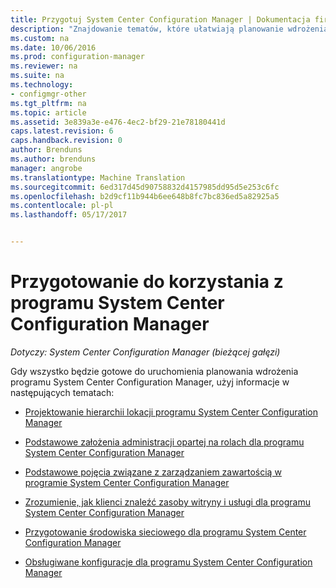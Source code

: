 ```yaml
---
title: Przygotuj System Center Configuration Manager | Dokumentacja firmy Microsoft
description: "Znajdowanie tematów, które ułatwiają planowanie wdrożenia programu System Center Configuration Manager."
ms.custom: na
ms.date: 10/06/2016
ms.prod: configuration-manager
ms.reviewer: na
ms.suite: na
ms.technology:
- configmgr-other
ms.tgt_pltfrm: na
ms.topic: article
ms.assetid: 3e839a3e-e476-4ec2-bf29-21e78180441d
caps.latest.revision: 6
caps.handback.revision: 0
author: Brenduns
ms.author: brenduns
manager: angrobe
ms.translationtype: Machine Translation
ms.sourcegitcommit: 6ed317d45d90758832d4157985dd95d5e253c6fc
ms.openlocfilehash: b2d9cf11b944b6ee648b8fc7bc836ed5a82925a5
ms.contentlocale: pl-pl
ms.lasthandoff: 05/17/2017


---
```

# <a name="get-ready-for-system-center-configuration-manager"></a>Przygotowanie do korzystania z programu System Center Configuration Manager

*Dotyczy: System Center Configuration Manager (bieżącej gałęzi)*

Gdy wszystko będzie gotowe do uruchomienia planowania wdrożenia programu System Center Configuration Manager, użyj informacje w następujących tematach:  


  -   [Projektowanie hierarchii lokacji programu System Center Configuration Manager](../../core/plan-design/hierarchy/design-a-hierarchy-of-sites.md)  

  -   [Podstawowe założenia administracji opartej na rolach dla programu System Center Configuration Manager](../../core/understand/fundamentals-of-role-based-administration.md)  

  -   [Podstawowe pojęcia związane z zarządzaniem zawartością w programie System Center Configuration Manager](../../core/plan-design/hierarchy/fundamental-concepts-for-content-management.md)  

  -   [Zrozumienie, jak klienci znaleźć zasoby witryny i usługi dla programu System Center Configuration Manager](../../core/plan-design/hierarchy/understand-how-clients-find-site-resources-and-services.md)  

-   [Przygotowanie środowiska sieciowego dla programu System Center Configuration Manager](/sccm/core/plan-design/network/configure-firewalls-ports-domains)  

-   [Obsługiwane konfiguracje dla programu System Center Configuration Manager](../../core/plan-design/configs/supported-configurations.md)  

